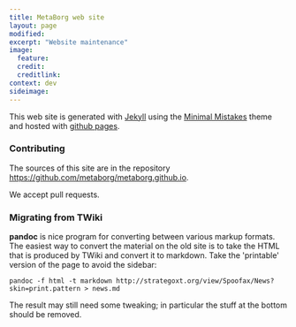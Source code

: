 ```yaml
---
title: MetaBorg web site
layout: page
modified:
excerpt: "Website maintenance"
image:
  feature:
  credit:
  creditlink:
context: dev
sideimage:
---
```


This web site is generated with <a href="http://jekyllrb.com">Jekyll</a> using the <a href="http://mademistakes.com/minimal-mistakes/">Minimal Mistakes</a> theme and hosted with [github pages](https://pages.github.com/).


### Contributing

The sources of this site are in the repository <https://github.com/metaborg/metaborg.github.io>.

We accept pull requests.

### Migrating from TWiki

__pandoc__ is nice program for converting between various markup formats. The easiest way to convert the material on the old site is to take the HTML that is produced by TWiki and convert it to markdown. Take the 'printable' version of the page to avoid the sidebar:

    pandoc -f html -t markdown http://strategoxt.org/view/Spoofax/News?skin=print.pattern > news.md

The result may still need some tweaking; in particular the stuff at the bottom should be removed.
